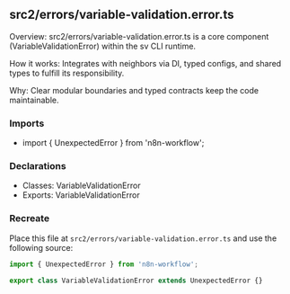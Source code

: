 ## src2/errors/variable-validation.error.ts

Overview: src2/errors/variable-validation.error.ts is a core component (VariableValidationError) within the sv CLI runtime.

How it works: Integrates with neighbors via DI, typed configs, and shared types to fulfill its responsibility.

Why: Clear modular boundaries and typed contracts keep the code maintainable.

### Imports

- import { UnexpectedError } from 'n8n-workflow';

### Declarations

- Classes: VariableValidationError
- Exports: VariableValidationError

### Recreate

Place this file at `src2/errors/variable-validation.error.ts` and use the following source:

```ts
import { UnexpectedError } from 'n8n-workflow';

export class VariableValidationError extends UnexpectedError {}

```
